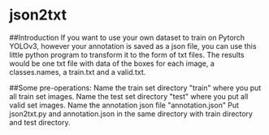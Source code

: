 # json2txt
##Introduction
If you want to use your own dataset to train on Pytorch YOLOv3, however your annotation is saved as a json file, you can use this little python program to transform it to the form of txt files. The results would be one txt file with data of the boxes for each image, a classes.names, a train.txt and a valid.txt.

##Some pre-operations: 
Name the train set directory "train" where you put all train set images.
Name the test set directory "test" where you put all valid set images.
Name the annotation json file "annotation.json"
Put json2txt.py and annotation.json in the same directory with train directory and test directory.
